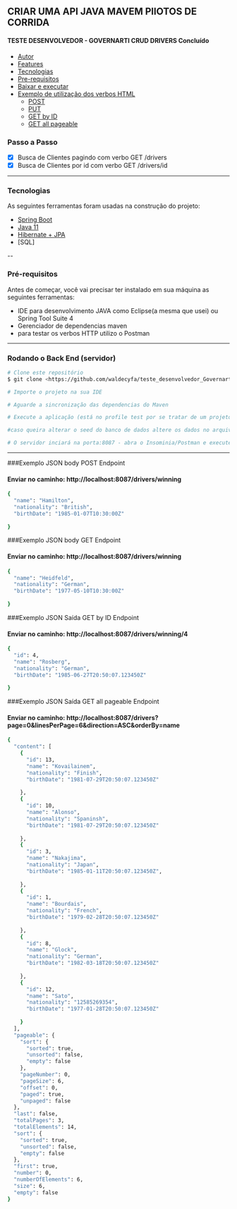 ## CRIAR UMA API JAVA MAVEM PIlOTOS DE CORRIDA

<h4 align="left">
TESTE DESENVOLVEDOR - GOVERNARTI
 CRUD DRIVERS Concluído 
</h4>

<!--ts-->
* [Autor](#autor)
* [Features](#features)
* [Tecnologias](#tecnologias)
* [Pre-requisitos](#prerequisitos)
* [Baixar e executar](#baixar)
* [Exemplo de utilização dos verbos HTML](#como-usar)
    * [POST](#exemplo-json-body-post)
    * [PUT](#exemplo-json-body-put)
    * [GET by ID](#exemplo-json-sada-get-by-id)
    * [GET all pageable](#exemplo-json-sada-get-all-pageable)
<!--te-->


### Passo a Passo

- [x] Busca de Clientes pagindo com verbo GET /drivers
- [x] Busca de Clientes por id com verbo GET /drivers/id
---

### Tecnologias

As seguintes ferramentas foram usadas na construção do projeto:

- [Spring Boot](https://spring.io/projects)
- [Java 11](https://docs.oracle.com/en/java/javase/11/)
- [Hibernate + JPA](https://hibernate.org/)
- [SQL]

--

### Pré-requisitos

Antes de começar, você vai precisar ter instalado em sua máquina as seguintes ferramentas:

* IDE para desenvolvimento JAVA como Eclipse(a mesma que usei) ou Spring Tool Suite 4
* Gerenciador de dependencias maven
* para testar os verbos HTTP utilizo o Postman

---

### Rodando o Back End (servidor)

```bash
# Clone este repositório
$ git clone <https://github.com/waldecyfa/teste_desenvolvedor_Governarti.git>

# Importe o projeto na sua IDE

# Aguarde a sincronização das dependencias do Maven

# Execute a aplicação (está no profile test por se tratar de um projeto desenvolvido com intuito de estudo)

#caso queira alterar o seed do banco de dados altere os dados no arquivo resoruces/data.sql

# O servidor inciará na porta:8087 - abra o Insominia/Postman e execute os verbos HTML na url <http://localhost:8087/drivers>

```

---

###Exemplo JSON body POST Endpoint
#### Enviar no caminho: http://localhost:8087/drivers/winning
```bash
{
  "name": "Hamilton",
  "nationality": "British",
  "birthDate": "1985-01-07T10:30:00Z"
 
}
```

###Exemplo JSON body GET Endpoint
#### Enviar no caminho: http://localhost:8087/drivers/winning
```bash
{
  "name": "Heidfeld",
  "nationality": "German",
  "birthDate": "1977-05-10T10:30:00Z"
 
}
```


###Exemplo JSON Saída GET by ID Endpoint
#### Enviar no caminho: http://localhost:8087/drivers/winning/4
```bash
{
  "id": 4,
  "name": "Rosberg",
  "nationality": "German",
  "birthDate": "1985-06-27T20:50:07.123450Z"
 
}
```

###Exemplo JSON Saída GET all pageable Endpoint
#### Enviar no caminho: http://localhost:8087/drivers?page=0&linesPerPage=6&direction=ASC&orderBy=name
```bash
{
  "content": [
    {
      "id": 13,
      "name": "Kovailainem",
      "nationality": "Finish",
      "birthDate": "1981-07-29T20:50:07.123450Z"
     
    },
    {
      "id": 10,
      "name": "Alonso",
      "nationality": "Spaninsh",
      "birthDate": "1981-07-29T20:50:07.123450Z"
      
    },
    {
      "id": 3,
      "name": "Nakajima",
      "nationality": "Japan",
      "birthDate": "1985-01-11T20:50:07.123450Z",
      
    },
    {
      "id": 1,
      "name": "Bourdais",
      "nationality": "French",
      "birthDate": "1979-02-28T20:50:07.123450Z"
      
    },
    {
      "id": 8,
      "name": "Glock",
      "nationality": "German",
      "birthDate": "1982-03-18T20:50:07.123450Z"
     
    },
    {
      "id": 12,
      "name": "Sato",
      "nationality": "12585269354",
      "birthDate": "1977-01-28T20:50:07.123450Z"
      
    }
  ],
  "pageable": {
    "sort": {
      "sorted": true,
      "unsorted": false,
      "empty": false
    },
    "pageNumber": 0,
    "pageSize": 6,
    "offset": 0,
    "paged": true,
    "unpaged": false
  },
  "last": false,
  "totalPages": 3,
  "totalElements": 14,
  "sort": {
    "sorted": true,
    "unsorted": false,
    "empty": false
  },
  "first": true,
  "number": 0,
  "numberOfElements": 6,
  "size": 6,
  "empty": false
}
```
